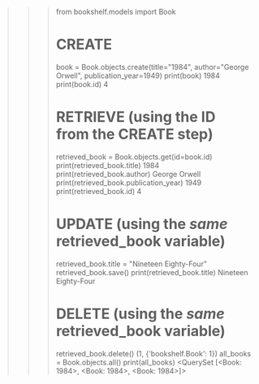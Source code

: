 >>> from bookshelf.models import Book
>>> 
>>> # CREATE
>>> book = Book.objects.create(title="1984", author="George Orwell", publication_year=1949)
>>> print(book)
1984
>>> print(book.id)
4
>>>
>>> # RETRIEVE (using the ID from the CREATE step)
>>> retrieved_book = Book.objects.get(id=book.id)
>>> print(retrieved_book.title)
1984
>>> print(retrieved_book.author)
George Orwell
>>> print(retrieved_book.publication_year)
1949
>>> print(retrieved_book.id)
4
>>>
>>> # UPDATE (using the *same* retrieved_book variable)
>>> retrieved_book.title = "Nineteen Eighty-Four"
>>> retrieved_book.save()
>>> print(retrieved_book.title)
Nineteen Eighty-Four
>>>
>>> # DELETE (using the *same* retrieved_book variable)
>>> retrieved_book.delete()
(1, {'bookshelf.Book': 1})
>>> all_books = Book.objects.all()
>>> print(all_books)
<QuerySet [<Book: 1984>, <Book: 1984>, <Book: 1984>]>